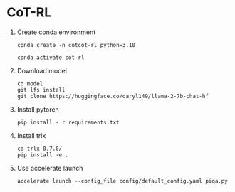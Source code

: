 # CoT-RL

1. Create conda environment

    ```shell
    conda create -n cotcot-rl python=3.10
    ```

    ```shell
    conda activate cot-rl
    ```

1. Download model

    ```shell
    cd model
    git lfs install
    git clone https://huggingface.co/daryl149/llama-2-7b-chat-hf
    ```

1. Install pytorch

    ```shell
    pip install - r requirements.txt
    ```

1. Install trlx
    ```shell
    cd trlx-0.7.0/
    pip install -e .
    ```

1. Use accelerate launch
    ```shell
    accelerate launch --config_file config/default_config.yaml piqa.py
    ```
